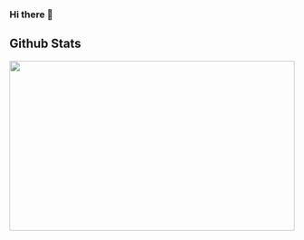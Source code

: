 ### Hi there 👋
<div class="stats">
 <h2>Github Stats</h2>
 <img width="100%" height="300px" src="https://github-readme-stats.vercel.app/api?username=Gnarlyluck80&show_icons=true&theme=react" />
</div>
<div>
<!--
**Gnarlyluck/Gnarlyluck** is a ✨ _special_ ✨ repository because its `README.md` (this file) appears on your GitHub profile.

Here are some ideas to get you started:

- 🔭 I’m currently working on ...
- 🌱 I’m currently learning ...
- 👯 I’m looking to collaborate on ...
- 🤔 I’m looking for help with ...
- 💬 Ask me about ...
- 📫 How to reach me: ...
- 😄 Pronouns: ...
- ⚡ Fun fact: ...
-->
